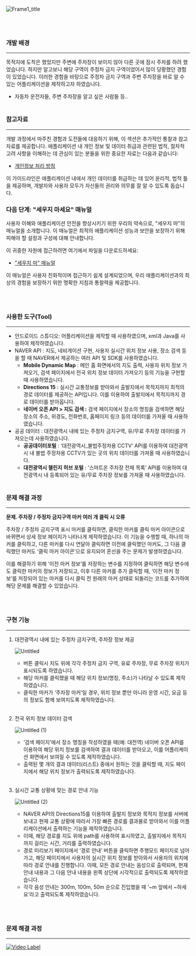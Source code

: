 ![Frame1_title](https://github.com/hw20200500/shrimp/assets/117514148/b59914fc-b10f-411a-a091-c8d371bd3252)

<br><br>
### 개발 배경

---

목적지에 도착은 했었지만 주변에 주차장이 보이지 않아 다른 곳에 잠시 주차를 하려 했었습니다. 하지만 알고보니 해당 구역이 주정차 금지 구역이었어서 많이 당황했던 경험이 있었습니다. 이러한 경험을 바탕으로 주정차 금지 구역과 주변 주차장을 바로 알 수 있는 어플리케이션을 제작하고자 하였습니다. 

- 자동차 운전자들, 주변 주차장을 알고 싶은 사람들 등..
<br><br>
### 참고자료

---

개발 과정에서 마주친 경험과 도전들에 대응하기 위해, 이 섹션은 추가적인 통찰과 참고자료를 제공합니다. 애플리케이션 내 개인 정보 및 데이터 취급과 관련된 법적, 절차적 고려 사항을 이해하는 데 관심이 있는 분들을 위한 중요한 자료는 다음과 같습니다:

- [개인정보 처리 방침](https://blog.naver.com/dus3439/223301551082)

이 가이드라인은 애플리케이션 내에서 개인 데이터를 취급하는 데 있어 윤리적, 법적 틀을 제공하며, 개발자와 사용자 모두가 자신들의 권리와 의무를 잘 알 수 있도록 돕습니다.

### 다음 단계: "세우지 마세요" 매뉴얼

사용자 이해와 애플리케이션 안전을 향상시키기 위한 우리의 약속으로, "세우지 마"의 매뉴얼을 소개합니다. 이 매뉴얼은 최적의 애플리케이션 성능과 보안을 보장하기 위해 피해야 할 설정과 구성에 대해 안내합니다.

이 귀중한 자원에 접근하려면 여기에서 파일을 다운로드하세요:

- ["세우지 마" 매뉴얼](https://blog.naver.com/dus3439/223387456206)

이 매뉴얼은 사용자 친화적이며 접근하기 쉽게 설계되었으며, 우리 애플리케이션과의 최상의 경험을 보장하기 위한 명확한 지침과 통찰력을 제공합니다.

<br><br>
### 사용한 도구(Tool)

---

- 안드로이드 스튜디오: 어플리케이션을 제작할 때 사용하였으며, xml과 Java를 사용하여 제작하였습니다.
- NAVER API : 지도, 네비게이션 구현, 사용자 실시간 위치 정보 사용, 장소 검색 등을 할 때 NAVER에서 제공하는 여러 API 및 SDK를 사용하였습니다.
    - **Mobile Dynamic Map** : 메인 홈 화면에서의 지도 출력, 사용자 위치 정보 가져오기, 검색 페이지에서 전국 위치 정보 데이터 가져오기 등의 기능을 구현할 때 사용하였습니다.
    - **Directions 15** : 실시간 교통정보를 받아와서 출발지에서 목적지까지 최적의 경로 데이터를 제공하는  API입니다. 이를 이용하여 출발지에서 목적지까지 경로 데이터를 받아옵니다.
    - **네이버 오픈 API > 지도 검색 :** 검색 페이지에서 장소의 명칭을 검색하면 해당 장소의 주소, 위경도, 전화번호, 홈페이지 링크 등의 데이터를 가져올 때 사용하였습니다.
- 공공 데이터 : 대전광역시 내에 있는 주정차 금지구역, 유/무료 주차장 데이터를 가져오는데 사용하였습니다.
    - **공공데이터포털** : ‘대전광역시_불법주정차용 CCTV’ API를 이용하여 대전광역시 내 불법 주정차용 CCTV가 있는 곳의 위치 데이터를 가져올 때 사용하였습니다.
    - **대전광역시 챌린지 허브 포털** : ‘스마트온 주차장 전체 목록’ API를 이용하여 대전광역시 내 등록되어 있는 유/무료 주차장 정보를 가져올 때 사용하였습니다.
    <br><br>
### 문제 해결 과정
    
---
    
**문제. 주차장 / 주정차 금지구역 마커 여러 개 클릭 시 오류**
    
주차장 / 주정차 금지구역 표시 마커를 클릭하면, 클릭한 마커를 클릭 마커 아이콘으로 바뀌면서 상세 정보 페이지가 나타나게 제작하였습니다. 이 기능을 수행할 때, 하나의 마커를 클릭하고, 다른 마커를 다시 연달아 클릭하면 이전에 클릭했던 마커도, 그 다음 클릭했던 마커도 ‘클릭 마커 아이콘’으로 유지되어 혼선을 주는 문제가 발생하였습니다. 
    
이를 해결하기 위해 ‘이전 마커 정보’를 저장하는 변수를 지정하여 클릭하면 해당 변수에도 클릭한 마커의 정보가 저장되고, 이후 다른 마커를 추가 클릭할 때, ‘이전 마커 정보’를 저장되어 있는 마커를 다시 클릭 전 원래의 마커 상태로 되돌리는 코드를 추가하여 해당 문제를 해결할 수 있었습니다.
    
<br><br>
### 구현 기능

---

1. 대전광역시 내에 있는 주정차 금지구역, 주차장 정보 제공
    
    ![Untitled](https://github.com/hw20200500/shrimp/assets/117514148/4c981104-1669-4c15-b82c-f4a6625aff15)

    
    - 버튼 클릭시 지도 위에 각각 주정차 금지 구역, 유료 주차장, 무료 주차장 위치가 표시되도록 하였습니다.
    - 해당 마커를 클릭했을 때 해당 위치 정보(명칭, 주소)가 나타날 수 있도록 제작하였습니다.
    - 클릭한 마커가 ‘주차장 마커’일 경우, 위치 정보 뿐만 아니라 운영 시간, 요금 등의 정보도 함께 보여지도록 제작하였습니다.
<br><br>
2. 전국 위치 정보 데이터 검색
    
    ![Untitled (1)](https://github.com/hw20200500/shrimp/assets/117514148/32cbce64-e73e-4f05-8651-63c88e2a61e3)

    
    - ‘검색 페이지’에서 장소 명칭을 작성하였을 때(예: 대전역) 네이버 오픈 API를 이용하여 해당 위치 정보를 검색하여 결과 데이터를 받아오고, 이를 어플리케이션 화면에서 보여질 수 있도록 제작하였습니다.
    - 출력된 몇 개의 결과 데이터(리스트) 중에서 원하는 것을 클릭할 때, 지도 페이지에서 해당 위치 정보가 출력되도록 제작하였습니다.
<br><br>    
3. 실시간 교통 상황에 맞는 경로 안내 기능
    
    ![Untitled (2)](https://github.com/hw20200500/shrimp/assets/117514148/a11136da-c3c0-4c1a-bf56-1ef9a09737a5)

    
    - NAVER API의 Directions15를 이용하여 출발지 정보와 목적지 정보를 서버에 보내고 현재 교통 상황에 따라서 가장 빠른 경로를 결과물로 받아와서 이를 어플리케이션에서 출력하는 기능을 제작하였습니다.
    - 이때, 해당 경로를 지도 위에 path를 사용하여 표시하였고, 출발지에서 목적지까지 걸리는 시간, 거리를 출력하였습니다.
    - 경로 미리보기 페이지에서 ‘경로 안내’ 버튼을 클릭하면 주행모드 페이지로 넘어가고, 해당 페이지에서 사용자의 실시간 위치 정보를 받아와서 사용자의 위치에 따라 경로 안내를 진행합니다. 이때, 모든 경로 안내는 음성으로 출력되며, 현재 안내 내용과 그 다음 안내 내용을 왼쪽 상단에 시각적으로 출력되도록 제작하였습니다.
    - 각각 음성 안내는 300m, 100m, 50m 순으로 진입했을 때 ‘~m 앞에서 ~하세요’라고 출력되도록 제작하였습니다.

<br><br>
### 문제 해결 과정
------------------------------------------
[![Video Label](http://img.youtube.com/vi/gG-4jc-vTXA/0.jpg)](https://youtu.be/gG-4jc-vTXA)
